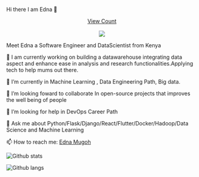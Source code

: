 
Hi there I am Edna :wave:

<a target="blank" href="https://profile-counter.glitch.me/EdnahM/count.svg"><p align="center">View Count<br><br> <img src="https://profile-counter.glitch.me/EdnahM/count.svg" /></a>


Meet Edna a Software Engineer and DataScientist from  Kenya

:telescope: I am currently working on building a datawarehouse integrating data aspect and enhance ease in analysis and research functionalities.Applying tech to help mums out there.

:seedling: I’m currently  in Machine Learning , Data Engineering Path, Big data.

:dancers: I’m looking foward to collaborate In open-source projects that improves the well being of people

:thinking: I’m looking for help in DevOps Career Path

:speech_balloon: Ask me about Python/Flask/Django/React/Flutter/Docker/Hadoop/Data Science and Machine Learning

:mailbox: How to reach me: [Edna Mugoh](https://www.linkedin.com/in/edna-mugoh-2021a0161/)


![Github stats](https://github-readme-stats.vercel.app/api?username=EdnahM&hide=prs&text_color=586069&layout=compact&hide_border=true&show_icons=true&theme=tokyonight)


![Github langs](https://github-readme-stats.vercel.app/api/top-langs/?username=EdnahM&text_color=586069&layout=compact&hide_border=true&title_color=0366d6&count_private=true&include_all_commits=true&theme=tokyonight&show_icons=true)
